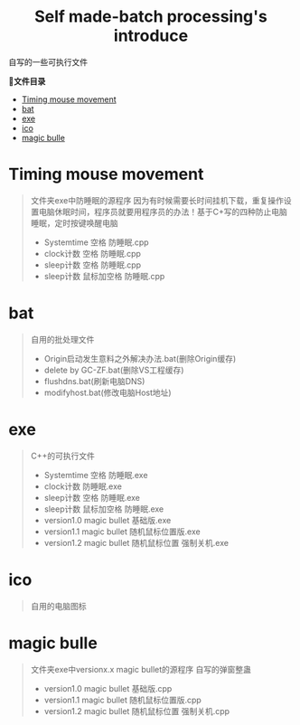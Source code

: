 <h1 align="center">Self made-batch processing's introduce</h1>

自写的一些可执行文件

**📣文件目录**
- [Timing mouse movement](#Timing-mouse-movement)
- [bat](#bat)
- [exe](#exe)
- [ico](#ico)
- [magic bulle](#magic-bulle)

# Timing mouse movement
>文件夹exe中防睡眠的源程序
>因为有时候需要长时间挂机下载，重复操作设置电脑休眠时间，程序员就要用程序员的办法！基于C+写的四种防止电脑睡眠，定时按键唤醒电脑
>* Systemtime 空格 防睡眠.cpp
>* clock计数 空格 防睡眠.cpp
>* sleep计数 空格 防睡眠.cpp
>* sleep计数 鼠标加空格 防睡眠.cpp

# bat
>自用的批处理文件
>* Origin启动发生意料之外解决办法.bat(删除Origin缓存)
>* delete by GC-ZF.bat(删除VS工程缓存)
>* flushdns.bat(刷新电脑DNS)
>* modifyhost.bat(修改电脑Host地址)

# exe
>C++的可执行文件
>* Systemtime 空格 防睡眠.exe
>* clock计数 防睡眠.exe
>* sleep计数 空格 防睡眠.exe
>* sleep计数 鼠标加空格 防睡眠.exe
>* version1.0 magic bullet 基础版.exe
>* version1.1 magic bullet 随机鼠标位置版.exe
>* version1.2 magic bullet 随机鼠标位置 强制关机.exe

# ico
>自用的电脑图标

# magic bulle
>文件夹exe中versionx.x magic bullet的源程序
>自写的弹窗整蛊
>* version1.0 magic bullet 基础版.cpp
>* version1.1 magic bullet 随机鼠标位置版.cpp
>* version1.2 magic bullet 随机鼠标位置 强制关机.cpp
